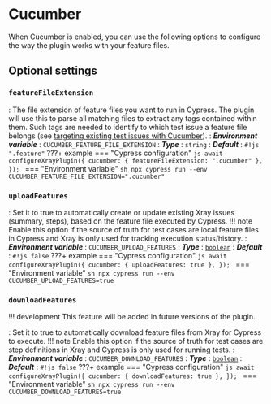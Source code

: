 # Cucumber

When Cucumber is enabled, you can use the following options to configure the way the plugin works with your feature files.

## Optional settings

### `featureFileExtension`
: The file extension of feature files you want to run in Cypress.
    The plugin will use this to parse all matching files to extract any tags contained within them.
    Such tags are needed to identify to which test issue a feature file belongs (see [targeting existing test issues with Cucumber](../usage/targetingExistingIssues.md#cucumber)).
: ***Environment variable***
    : `CUCUMBER_FEATURE_FILE_EXTENSION`
: ***Type***
    : `string`
: ***Default***
    : `#!js ".feature"`
???+ example
    === "Cypress configuration"
        ```js
        await configureXrayPlugin({
            cucumber: {
                featureFileExtension: ".cucumber"
            },
        });
        ```
    === "Environment variable"
        ```sh
        npx cypress run --env CUCUMBER_FEATURE_FILE_EXTENSION=".cucumber"
        ```

### `uploadFeatures`
: Set it to true to automatically create or update existing Xray issues (summary, steps), based on the feature file executed by Cypress.
    !!! note
        Enable this option if the source of truth for test cases are local feature files in Cypress and Xray is only used for tracking execution status/history.
: ***Environment variable***
    : `CUCUMBER_UPLOAD_FEATURES`
: ***Type***
    : [`boolean`](types.md#boolean)
: ***Default***
    : `#!js false`
???+ example
    === "Cypress configuration"
        ```js
        await configureXrayPlugin({
            cucumber: {
                uploadFeatures: true
            },
        });
        ```
    === "Environment variable"
        ```sh
        npx cypress run --env CUCUMBER_UPLOAD_FEATURES=true
        ```

### `downloadFeatures`
!!! development
    This feature will be added in future versions of the plugin.

: Set it to true to automatically download feature files from Xray for Cypress to execute.
    !!! note
        Enable this option if the source of truth for test cases are step definitions in Xray and Cypress is only used for running tests.
: ***Environment variable***
    : `CUCUMBER_DOWNLOAD_FEATURES`
: ***Type***
    : [`boolean`](types.md#boolean)
: ***Default***
    : `#!js false`
???+ example
    === "Cypress configuration"
        ```js
        await configureXrayPlugin({
            cucumber: {
                downloadFeatures: true
            },
        });
        ```
    === "Environment variable"
        ```sh
        npx cypress run --env CUCUMBER_DOWNLOAD_FEATURES=true
        ```
